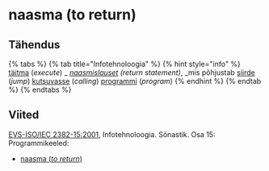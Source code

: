 # naasma (to return)

## Tähendus

{% tabs %}
{% tab title="Infotehnoloogia" %}
{% hint style="info" %}
[täitma](taeitmine-execution.md) (_execute_) _ _[naasmislauset](naasmislause-return-statement.md) (_return statement_)_, _mis põhjustab [siirde](siire-jump.md) (_jump_) [kutsuvasse](kutse-call.md) (_calling_)  [programmi](programm-program.md) (_program_)
{% endhint %}
{% endtab %}
{% endtabs %}

## Viited

[EVS-ISO/IEC 2382-15:2001](https://www.evs.ee/et/evs-iso-iec-2382-15-2001), Infotehnoloogia. Sõnastik. Osa 15: Programmikeeled:

* [naasma (_to return_)](https://www.eki.ee/dict/its/index.cgi?Q=D345FF40-6C03-1014-88DC-FC5F0DBED45A\&F=GUID\&C01=1\&C02=0\&C10=1)
